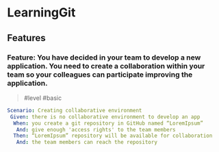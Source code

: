 # LearningGit

## Features

### Feature: You have decided in your team to develop a new application. You need to create a collaboration within your team so your colleagues can participate improving the application.

> \#level \#basic

```yaml
Scenario: Creating collaborative environment
 Given: there is no collaborative environment to develop an app
  When: you create a git repository in GitHub named “LoremIpsum”
   And: give enough 'access rights' to the team members
  Then: “LoremIpsum” repository will be available for collaboration 
   And: the team members can reach the repository
```
